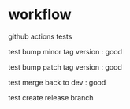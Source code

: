 # workflow
github actions tests

test bump minor tag version : good

test bump patch tag version : good

test merge back to dev : good

test create release branch
